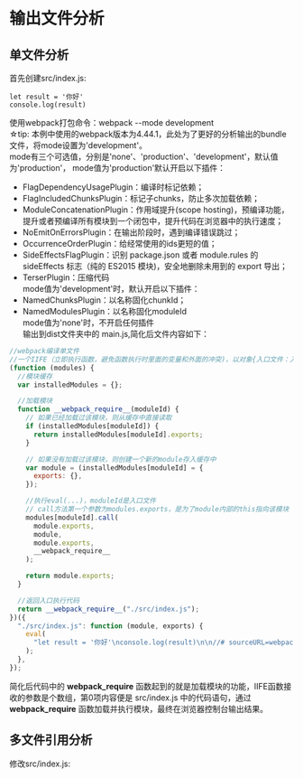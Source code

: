 # 输出文件分析
## 单文件分析
首先创建src/index.js:
```
let result = '你好'
console.log(result)
```
使用webpack打包命令：webpack --mode development<br>
☆tip:
本例中使用的webpack版本为4.44.1，此处为了更好的分析输出的bundle文件，将mode设置为'development'。<br>
mode有三个可选值，分别是'none'、'production'、'development'，默认值为'production'，
mode值为'production'默认开启以下插件：
* FlagDependencyUsagePlugin：编译时标记依赖；
* FlagIncludedChunksPlugin：标记子chunks，防止多次加载依赖；
* ModuleConcatenationPlugin：作用域提升(scope hosting)，预编译功能，提升或者预编译所有模块到一个闭包中，提升代码在浏览器中的执行速度；
* NoEmitOnErrorsPlugin：在输出阶段时，遇到编译错误跳过；
* OccurrenceOrderPlugin：给经常使用的ids更短的值；
* SideEffectsFlagPlugin：识别 package.json 或者 module.rules 的 sideEffects 标志（纯的 ES2015 模块)，安全地删除未用到的 export 导出；
* TerserPlugin：压缩代码<br>
mode值为'development'时，默认开启以下插件：
* NamedChunksPlugin：以名称固化chunkId；
* NamedModulesPlugin：以名称固化moduleId<br>
mode值为'none'时，不开启任何插件<br>
输出到dist文件夹中的 main.js,简化后文件内容如下：
```javascript
//webpack编译单文件
//一个IIFE（立即执行函数，避免函数执行时里面的变量和外面的冲突)，以对象{入口文件：入口文件的eval函数}为参数
(function (modules) {
  //模块缓存
  var installedModules = {};

  //加载模块
  function __webpack_require__(moduleId) {
    // 如果已经加载过该模块，则从缓存中直接读取
    if (installedModules[moduleId]) {
      return installedModules[moduleId].exports;
    }

    // 如果没有加载过该模块，则创建一个新的module存入缓存中
    var module = (installedModules[moduleId] = {
      exports: {},
    });

    //执行eval(...)，moduleId是入口文件
    // call方法第一个参数为modules.exports，是为了module内部的this指向该模块
    modules[moduleId].call(
      module.exports,
      module,
      module.exports,
      __webpack_require__
    );

    return module.exports;
  }

  //返回入口执行代码
  return __webpack_require__("./src/index.js");
})({
  "./src/index.js": function (module, exports) {
    eval(
      "let result = '你好'\nconsole.log(result)\n\n//# sourceURL=webpack:///./src/index.js?"
    );
  },
});
```
简化后代码中的 __webpack_require__ 函数起到的就是加载模块的功能，IIFE函数接收的参数是个数组，第0项内容便是 src/index.js 中的代码语句，通过 __webpack_require__ 函数加载并执行模块，最终在浏览器控制台输出结果。
## 多文件引用分析
修改src/index.js:

